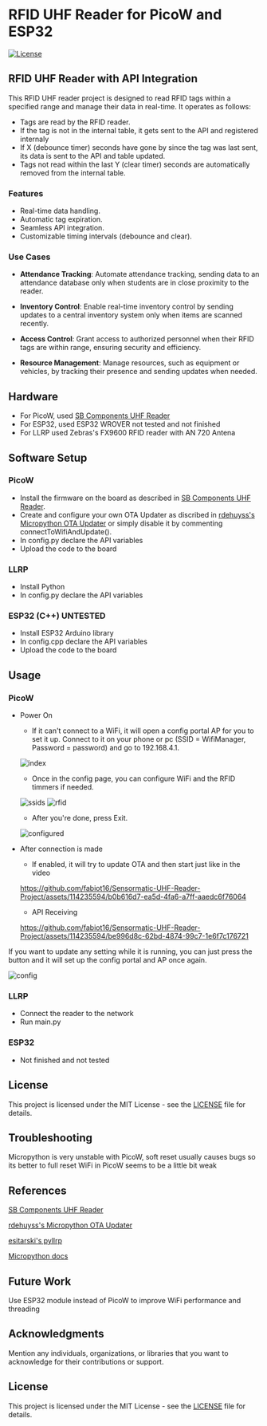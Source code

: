 # RFID UHF Reader for PicoW and ESP32

[![License](https://img.shields.io/badge/license-MIT-blue.svg)](LICENSE)

## RFID UHF Reader with API Integration

This RFID UHF reader project is designed to read RFID tags within a specified range and manage their data in real-time. It operates as follows:

- Tags are read by the RFID reader.
- If the tag is not in the internal table, it gets sent to the API and registered internaly
- If X (debounce timer) seconds have gone by since the tag was last sent, its data is sent to the API and table updated.
- Tags not read within the last Y (clear timer) seconds are automatically removed from the internal table.

### Features

- Real-time data handling.
- Automatic tag expiration.
- Seamless API integration.
- Customizable timing intervals (debounce and clear).

### Use Cases

- **Attendance Tracking**: Automate attendance tracking, sending data to an attendance database only when students are in close proximity to the reader.

- **Inventory Control**: Enable real-time inventory control by sending updates to a central inventory system only when items are scanned recently.

- **Access Control**: Grant access to authorized personnel when their RFID tags are within range, ensuring security and efficiency.

- **Resource Management**: Manage resources, such as equipment or vehicles, by tracking their presence and sending updates when needed.

## Hardware

- For PicoW, used [SB Components UHF Reader](https://github.com/sbcshop/UHF_Reader_Pico_W_Software)
- For ESP32, used ESP32 WROVER not tested and not finished
- For LLRP used Zebras's FX9600 RFID reader with AN 720 Antena

## Software Setup

### PicoW
- Install the firmware on the board as described in [SB Components UHF Reader](https://github.com/sbcshop/UHF_Reader_Pico_W_Software).
- Create and configure your own OTA Updater as discribed in [rdehuyss's Micropython OTA Updater](https://github.com/rdehuyss/micropython-ota-updater) or simply disable it by commenting connectToWifiAndUpdate().
- In config.py declare the API variables
- Upload the code to the board

### LLRP
- Install Python
- In config.py declare the API variables

### ESP32 (C++) UNTESTED
- Install ESP32 Arduino library
- In config.cpp declare the API variables
- Upload the code to the board

## Usage

### PicoW
  - Power On
    - If it can't connect to a WiFi, it will open a config portal AP for you to set it up. Connect to it on your phone or pc (SSID = WifiManager, Password = password) and go to 192.168.4.1.
    
    ![index](https://github.com/fabiot16/Sensormatic-UHF-Reader-Project/blob/main/images/index.jpg)

    - Once in the config page, you can configure WiFi and the RFID timmers if needed.
   
    ![ssids](https://github.com/fabiot16/Sensormatic-UHF-Reader-Project/blob/main/images/ssids.jpg)
    ![rfid](https://github.com/fabiot16/Sensormatic-UHF-Reader-Project/blob/main/images/rfid.jpg)
    - After you're done, press Exit.
   
    ![configured](https://github.com/fabiot16/Sensormatic-UHF-Reader-Project/blob/main/images/configured.jpg)
  
  - After connection is made
    - If enabled, it will try to update OTA and then start just like in the video
   
    https://github.com/fabiot16/Sensormatic-UHF-Reader-Project/assets/114235594/b0b616d7-ea5d-4fa6-a7ff-aaedc6f76064

    - API Receiving
    
    https://github.com/fabiot16/Sensormatic-UHF-Reader-Project/assets/114235594/be996d8c-62bd-4874-99c7-1e6f7c176721

  If you want to update any setting while it is running, you can just press the button and it will set up the config portal and AP once again.

  ![config](https://github.com/fabiot16/Sensormatic-UHF-Reader-Project/blob/main/images/config.jpg)


### LLRP
  - Connect the reader to the network
  - Run main.py

### ESP32
  - Not finished and not tested

## License

This project is licensed under the MIT License - see the [LICENSE](LICENSE) file for details.

## Troubleshooting
  Micropython is very unstable with PicoW, soft reset usually causes bugs so its better to full reset
  WiFi in PicoW seems to be a little bit weak
  
## References
  [SB Components UHF Reader](https://github.com/sbcshop/UHF_Reader_Pico_W_Software)
  
  [rdehuyss's Micropython OTA Updater](https://github.com/rdehuyss/micropython-ota-updater)
  
  [esitarski's pyllrp](https://github.com/esitarski/pyllrp)
  
  [Micropython docs](https://docs.micropython.org/en/latest/)
  
## Future Work
  Use ESP32 module instead of PicoW to improve WiFi performance and threading

## Acknowledgments

Mention any individuals, organizations, or libraries that you want to acknowledge for their contributions or support.

## License

This project is licensed under the MIT License - see the [LICENSE](LICENSE) file for details.
